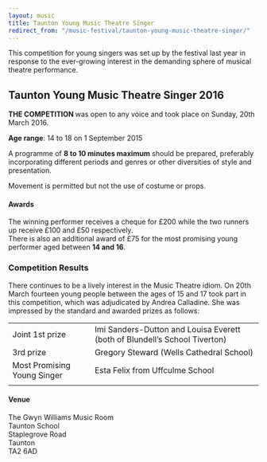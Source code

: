 ```yaml
---
layout: music
title: Taunton Young Music Theatre Singer
redirect_from: "/music-festival/taunton-young-music-theatre-singer/"
---
```


<p>This competition for young singers was set up by the festival last year in response to the ever-growing interest in the demanding sphere of musical theatre performance.</p>
<h2>Taunton Young Music Theatre Singer 2016</h2>
<p><strong>THE COMPETITION </strong>was open to any voice and took place on Sunday, 20th March 2016.</p>
<p><strong>Age range</strong>: 14 to 18 on 1 September 2015</p>
<p>A programme of <strong>8 to 10 minutes maximum</strong> should be prepared, preferably incorporating different periods and genres or other diversities of style and presentation.</p>
<p>Movement is permitted but not the use of costume or props.</p>
<h4>Awards</h4>
<p>The winning performer receives a cheque for £200 while the two runners up receive £100 and £50 respectively.<br />
There is also an additional award of £75 for the most promising young performer aged between <strong>14 and 16</strong>.</p>
<h3>Competition Results</h3>
<p>There continues to be a lively interest in the Music Theatre idiom. On 20th March fourteen young people between the ages of 15 and 17 took part in this competition, which was adjudicated by Andrea Calladine. She was impressed by the standard and awarded prizes as follows:</p>
<div class="table-responsive"><table  style="width:100%; "  class="easy-table easy-table-default " border="0">
<tbody>
<tr><td >Joint 1st prize</td>
<td >Imi Sanders-Dutton and Louisa Everett (both of Blundell’s School Tiverton)</td>
</tr>

<tr><td >3rd prize</td>
<td >Gregory Steward (Wells Cathedral School)</td>
</tr>

<tr><td >Most Promising Young Singer</td>
<td >Esta Felix from Uffculme School</td>
</tr>

<tr><td ></td>
<td ></td>
</tr>
</tbody></table></div>
<h4>Venue</h4>
<p>The Gwyn Williams Music Room<br />
Taunton School<br />
Staplegrove Road<br />
Taunton<br />
TA2 6AD</p>